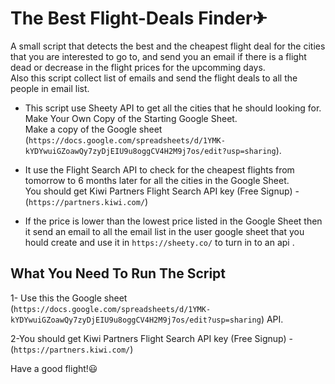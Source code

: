 # The Best Flight-Deals Finder✈

A small script that detects the best and the cheapest flight deal for the cities that you are interested to go to, and send you an email if there is a flight dead or decrease in the flight prices for the upcomming days.  
Also this script collect list of emails and send the flight deals to all the people in email list.  


- This script use Sheety API to get all the cities that he should looking for. 
Make Your Own Copy of the Starting Google Sheet.  
Make a copy of the Google sheet (`https://docs.google.com/spreadsheets/d/1YMK-kYDYwuiGZoawQy7zyDjEIU9u8oggCV4H2M9j7os/edit?usp=sharing`).


- It use the Flight Search API to check for the cheapest flights from tomorrow to 6 months later for all the cities in the Google Sheet.  
You should get Kiwi Partners Flight Search API key (Free Signup) - (``https://partners.kiwi.com/``)


- If the price is lower than the lowest price listed in the Google Sheet then it send an email to all the email list in the user google sheet that you hould create and use it in ``https://sheety.co/`` to turn in to an api .

## What You Need To Run The Script

1- Use this  the Google sheet (``https://docs.google.com/spreadsheets/d/1YMK-kYDYwuiGZoawQy7zyDjEIU9u8oggCV4H2M9j7os/edit?usp=sharing``) API.


2-You should get Kiwi Partners Flight Search API key (Free Signup) - (``https://partners.kiwi.com/``)




Have a good flight!😃

